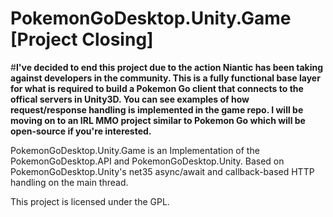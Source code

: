 # PokemonGoDesktop.Unity.Game [Project Closing]

#**I've decided to end this project due to the action Niantic has been taking against developers in the community. This is a fully functional base layer for what is required to build a Pokemon Go client that connects to the offical servers in Unity3D. You can see examples of how request/response handling is implemented in the game repo. I will be moving on to an IRL MMO project similar to Pokemon Go which will be open-source if you're interested.**

PokemonGoDesktop.Unity.Game is an Implementation of the PokemonGoDesktop.API and PokemonGoDesktop.Unity. Based on PokemonGoDesktop.Unity's net35 async/await and callback-based HTTP handling on the main thread.

This project is licensed under the GPL.
